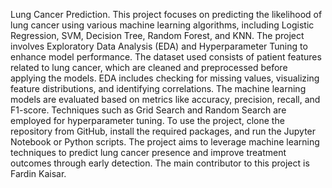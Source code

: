 Lung Cancer Prediction.
This project focuses on predicting the likelihood of lung cancer using various machine learning algorithms, including Logistic Regression, SVM, Decision Tree, Random Forest, and KNN. The project involves Exploratory Data Analysis (EDA) and Hyperparameter Tuning to enhance model performance. The dataset used consists of patient features related to lung cancer, which are cleaned and preprocessed before applying the models. EDA includes checking for missing values, visualizing feature distributions, and identifying correlations. The machine learning models are evaluated based on metrics like accuracy, precision, recall, and F1-score. Techniques such as Grid Search and Random Search are employed for hyperparameter tuning. To use the project, clone the repository from GitHub, install the required packages, and run the Jupyter Notebook or Python scripts. The project aims to leverage machine learning techniques to predict lung cancer presence and improve treatment outcomes through early detection. The main contributor to this project is Fardin Kaisar.
